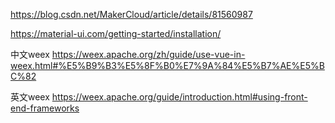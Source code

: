 
https://blog.csdn.net/MakerCloud/article/details/81560987



https://material-ui.com/getting-started/installation/

中文weex
https://weex.apache.org/zh/guide/use-vue-in-weex.html#%E5%B9%B3%E5%8F%B0%E7%9A%84%E5%B7%AE%E5%BC%82

英文weex
https://weex.apache.org/guide/introduction.html#using-front-end-frameworks
